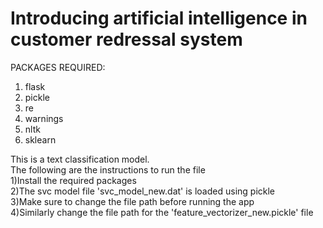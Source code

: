 # Introducing artificial intelligence in customer redressal  system

PACKAGES REQUIRED:
1) flask 
2) pickle
3) re
4) warnings
5) nltk
6) sklearn

This is a text classification model.<br> 
The following are the instructions to run the file<br>
1)Install the required packages<br>
2)The svc model file 'svc_model_new.dat' is loaded using pickle<br>
3)Make sure to change the file path before running the app<br>
4)Similarly change the file path for the 'feature_vectorizer_new.pickle' file

